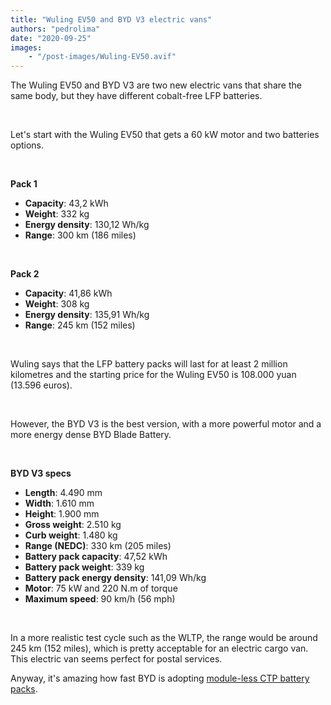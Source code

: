 ```yaml
---
title: "Wuling EV50 and BYD V3 electric vans"
authors: "pedrolima"
date: "2020-09-25"
images: 
    - "/post-images/Wuling-EV50.avif"
---
```


The Wuling EV50 and BYD V3 are two new electric vans that share the same body, but they have different cobalt-free LFP batteries.

 

Let's start with the Wuling EV50 that gets a 60 kW motor and two batteries options.

 

**Pack 1**

- **Capacity**: 43,2 kWh
- **Weight**: 332 kg
- **Energy density**: 130,12 Wh/kg
- **Range**: 300 km (186 miles)

 

**Pack 2**

- **Capacity**: 41,86 kWh
- **Weight**: 308 kg
- **Energy density**: 135,91 Wh/kg
- **Range**: 245 km (152 miles)

 

Wuling says that the LFP battery packs will last for at least 2 million kilometres and the starting price for the Wuling EV50 is 108.000 yuan (13.596 euros).

 

However, the BYD V3 is the best version, with a more powerful motor and a more energy dense BYD Blade Battery.

 

**BYD V3 specs**

- **Length**: 4.490 mm
- **Width**: 1.610 mm
- **Height**: 1.900 mm
- **Gross weight**: 2.510 kg
- **Curb weight**: 1.480 kg
- **Range (NEDC)**: 330 km (205 miles)
- **Battery pack capacity**: 47,52 kWh
- **Battery pack weight**: 339 kg
- **Battery pack energy density**: 141,09 Wh/kg
- **Motor**: 75 kW and 220 N.m of torque
- **Maximum speed**: 90 km/h (56 mph)

 

In a more realistic test cycle such as the WLTP, the range would be around 245 km (152 miles), which is pretty acceptable for an electric cargo van. This electric van seems perfect for postal services.

Anyway, it's amazing how fast BYD is adopting [module-less CTP battery packs](/2020/04/12/simple-solution-for-safer-cheaper-and-more-energy-dense-batteries/).

